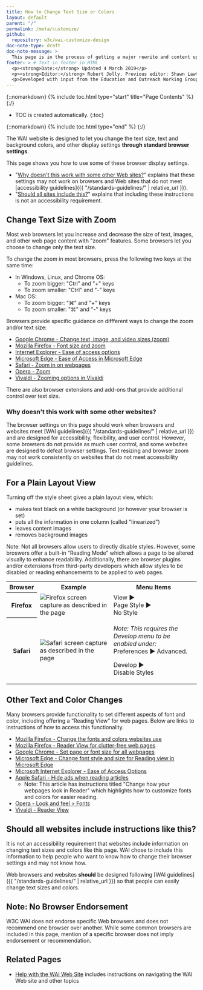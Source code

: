 ```yaml
---
title: How to Change Text Size or Colors
layout: default
parent: "/"
permalink: /meta/customize/
github:
  repository: w3c/wai-customize-design
doc-note-type: draft
doc-note-message: >
  This page is in the process of getting a major rewrite and content update.
footer: > # Text in footer in HTML
  <p><strong>Date:</strong> Updated 4 March 2019</p>
  <p><strong>Editor:</strong> Robert Jolly. Previous editor: Shawn Lawton Henry.</p>
  <p>Developed with input from the Education and Outreach Working Group (<a href="http://www.w3.org/WAI/EO/">EOWG</a>).</p>  
---
```


{::nomarkdown}
{% include toc.html type="start" title="Page Contents" %}
{:/}

-   TOC is created automatically.
{:toc}

{::nomarkdown}
{% include toc.html type="end" %}
{:/}

The WAI website is designed to let you change the text size, text and
background colors, and other display settings **through standard browser
settings**.

This page shows you how to use some of these browser display settings.

-   "[Why doesn't this work with some other Web sites?](#notworky)"
    explains that these settings may not work on browsers and Web sites
    that do not meet [accessibility guidelines]({{ "/standards-guidelines/" | relative_url }}).
-   "[Should all sites include this?](#alldoit)" explains that including
    these instructions is not an accessibility requirement.

## Change Text Size with Zoom

Most web browsers let you increase and decrease the size of text, images, and other web page content with "zoom" features. Some browsers let you choose to change only the text size.

To change the zoom in most browsers, press the following two keys at the same time:

<ul>
  <li>In Windows, Linux, and Chrome OS:
    <ul>
      <li>To zoom bigger: "Ctrl" and "+" keys</li>
      <li>To zoom smaller: "Ctrl" and "-" keys</li>
    </ul>
  </li>
  <li>Mac OS:
    <ul>
      <li>To zoom bigger: "⌘" and "+" keys</li>
      <li>To zoom smaller: "⌘" and "-" keys</li>
    </ul>
  </li>
</ul>

Browsers provide specific guidance on diffferent ways to change the zoom and/or text size:

* [Google Chrome - Change text, image, and video sizes (zoom)](https://support.google.com/chrome/answer/96810?hl=en)
* [Mozilla Firefox - Font size and zoom](https://support.mozilla.org/en-US/kb/font-size-and-zoom-increase-size-of-web-pages)
* [Internet Explorer - Ease of access options](https://support.microsoft.com/en-us/help/17456/windows-internet-explorer-ease-of-access-options)
* [Microsoft Edge - Ease of Access in Microsoft Edge](https://support.microsoft.com/en-gb/help/4000734/windows-10-microsoft-edge-ease-of-access)
* [Safari - Zoom in on webpages](https://support.apple.com/guide/safari/zoom-in-on-webpages-ibrw1068/mac)
* [Opera - Zoom](https://help.opera.com/en/latest/browser-window/#zoom)
* [Vivaldi - Zooming options in Vivaldi](https://help.vivaldi.com/article/zooming-options-in-vivaldi/)

There are also browser extensions and add-ons that provide additional control over text size.

### Why doesn't this work with some other websites?

The browser settings on this page should work when browsers and websites
meet [WAI guidelines]({{ "/standards-guidelines/" | relative_url }}) and are designed for accessibility, flexibility, and user control. However, some browsers do not provide as
much user control, and some websites are designed to defeat browser
settings. Text resizing and browser zoom may not work consistently on websites that
do not meet accessibility guidelines.

## For a Plain Layout View

Turning off the style sheet gives a plain layout view, which:

-   makes text black on a white background (or however your browser is
    set)
-   puts all the information in one column (called "linearized")
-   leaves content images
-   removes background images

Note: Not all browsers allow users to directly disable styles. However, some broswers offer a built-in “Reading Mode” which allows a page to be altered visually to enhance readability. Additionally, there are browser plugins and/or extensions from third-party developers which allow styles to be disabled or reading enhancements to be applied to web pages.

<table summary="Instructions for removing styles from or enhancing the reading layout in browser">
  <tbody>
    <tr>
      <th scope="col">Browser</th>
      <th scope="col">Example</th>
      <th scope="col">Menu Items</th>
    </tr>
    <tr>
      <th scope="row">Firefox</th>
      <td><img src="{{ '/assets/img/firefox-view-page-style.png' | relative_url }}" alt="Firefox screen capture as described in the page"></td>
      <td>View ▶<br>
        Page Style ▶<br>
        No Style</td>
    </tr>
    <tr>
      <th scope="row">Safari</th>
      <td><img src="{{ '/assets/img/safari-developer-no-styles.png' | relative_url }}" alt="Safari screen capture as described in the page"></td>
      <td><p><em>Note: This requires the Develop menu to be enabled under:</em><br>Preferences ▶ Advanced.</p>
        <p>
        Develop ▶<br>
        Disable Styles</p></td>
    </tr>
    <!-- Opera no longer has a built-in way to diable styles, like Chrome.
    <tr>
      <th scope="row">Opera</th>
      <td><img src="https://www.w3.org/WAI/about/plainlayout-opera-mac.png" alt="Opera screen capture as described in the page"></td>
      <td>View ▶<br>
        Style ▶<br>
        User Mode</td>
    </tr>
    -->
  </tbody>
</table>

## Other Text and Color Changes

Many browsers provide functionality to set different aspects of font and
color, including offering a “Reading View” for web pages. Below are links to instructions of how to access this functionality.

* [Mozilla Firefox - Change the fonts and colors websites use](https://support.mozilla.org/en-US/kb/change-fonts-and-colors-websites-use)
* [Mozilla Firefox - Reader View for clutter-free web pages](https://support.mozilla.org/en-US/kb/firefox-reader-view-clutter-free-web-pages)
* [Google Chrome - Set page or font size for all webpages](https://support.google.com/chrome/answer/96810?hl=en&ref_topic=7439724#fontsize)
* [Microsoft Edge - Change font style and size for Reading view in Microsoft Edge](https://support.microsoft.com/en-us/help/4028023/microsoft-edge-change-font-style-and-size-for-reading-view)
* [Microsoft Internet Explorer - Ease of Access Options](https://support.microsoft.com/en-us/help/17456/windows-internet-explorer-ease-of-access-options)
* [Apple Safari - Hide ads when reading articles](https://support.apple.com/en-ca/guide/safari/hide-ads-when-reading-articles-sfri32632/mac)
  * Note: This article has instructions titled "Change how your webpages look in Reader" which highlights how to customize fonts and colors for easier reading.
* [Opera - Look and feel > Fonts](https://help.opera.com/en/presto/look-and-feel/#fonts)
* [Vivaldi - Reader View](https://help.vivaldi.com/article/reader-view/)

<!--
<table summary="Instructions for changing font and colors in browser">
  <tbody>
    <tr>
      <th scope="col">Browser</th>
      <th scope="col">Example</th>
      <th scope="col">To access functionality:</th>
    </tr>
    <tr>
      <th scope="row">Firefox</th>
      <td><img src="https://www.w3.org/WAI/about/other-firefox-mac.png" alt="Firefox screen capture as described in the page"></td>
      <td><p><em>Windows Menu items:</em>Tools ▶ Options<br>
        <em>Macintosh Menu items:</em> Firefox ▶ Preferences</p>
        <p><em>In dialog box:</em> General (in the left pane), Fonts &amp;
        Colors (button)</p>
      </td>
    </tr>
    <tr>
      <th scope="row">Opera</th>
      <td></td>
      <td><p><em>Windows Menu items:</em> Tools ▶ Preferences<br>
        <em>Macintosh Menu items:</em> Opera ▶ Preferences</p>
        <p><em>In dialog box:</em> Fonts and Page Style (in the left pane)</p>
      </td>
    </tr>
  </tbody>
</table> 
-->

## Should all websites include instructions like this?

It is not an accessibility requirement that websites include information
on changing text sizes and colors like this page. WAI chose to include
this information to help people who want to know how to change their
browser settings and may not know how.

Web browsers and websites **should** be designed following [WAI
guidelines]({{ "/standards-guidelines/" | relative_url }}) so that people can easily change text sizes and
colors.

## Note: No Browser Endorsement

W3C WAI does not endorse specific Web browsers and does not recommend
one browser over another. While some common browsers are included in
this page, mention of a specific browser does not imply endorsement or
recommendation.

## Related Pages

-   [Help with the WAI Web Site](https://www.w3.org/WAI/sitehelp) includes instructions on
    navigating the WAI Web site and other topics
